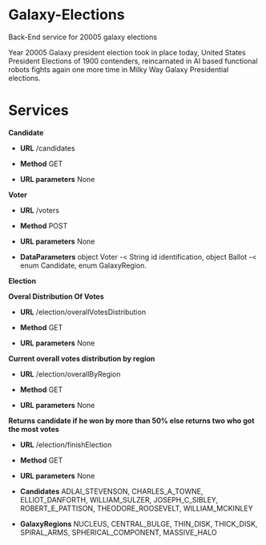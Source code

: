 # Galaxy-Elections
Back-End service for 20005 galaxy elections

Year 20005 Galaxy president election took in place today, United States President Elections of 1900 contenders,
reincarnated in AI based functional robots fights again one more time in Milky Way Galaxy Presidential elections.

# Services

**Candidate**

* **URL**
/candidates

* **Method**
GET

* **URL parameters**
None

**Voter**

* **URL**
/voters

* **Method**
POST

* **URL parameters**
None

* **DataParameters**
object Voter -< String id identification, object Ballot -< enum Candidate, enum GalaxyRegion.

**Election**

**Overal Distribution Of Votes**

* **URL**
/election/overallVotesDistribution

* **Method**
GET

* **URL parameters**
None

**Current overall votes distribution by region**

* **URL**
/election/overallByRegion

* **Method**
GET

* **URL parameters**
None

**Returns candidate if he won by more than 50% else returns two who got the most votes**

* **URL**
/election/finishElection

* **Method**
GET

* **URL parameters**
None



* **Candidates**
ADLAI_STEVENSON, CHARLES_A_TOWNE, ELLIOT_DANFORTH, WILLIAM_SULZER, JOSEPH_C_SIBLEY, ROBERT_E_PATTISON, THEODORE_ROOSEVELT, WILLIAM_MCKINLEY

* **GalaxyRegions**
NUCLEUS, CENTRAL_BULGE, THIN_DISK, THICK_DISK, SPIRAL_ARMS, SPHERICAL_COMPONENT, MASSIVE_HALO



